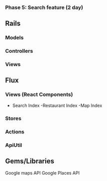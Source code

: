 ### Phase 5: Search feature (2 day)


## Rails
### Models

### Controllers


### Views

## Flux
### Views (React Components)
* Search Index
  -Restaurant Index
  -Map Index

### Stores

### Actions

### ApiUtil

## Gems/Libraries
Google maps API
Google Places API

